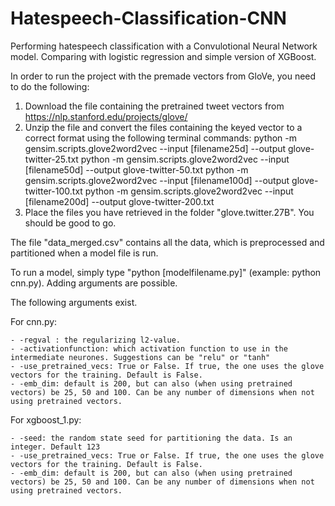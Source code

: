 # Hatespeech-Classification-CNN
Performing hatespeech classification with a Convulotional Neural Network model. Comparing with logistic regression and simple version of XGBoost.

In order to run the project with the premade vectors from GloVe, you need to do the following:

1. Download the file containing the pretrained tweet vectors from https://nlp.stanford.edu/projects/glove/
2. Unzip the file and convert the files containing the keyed vector to a correct format using the following terminal commands:
python -m gensim.scripts.glove2word2vec --input [filename25d] --output glove-twitter-25.txt
python -m gensim.scripts.glove2word2vec --input [filename50d] --output glove-twitter-50.txt
python -m gensim.scripts.glove2word2vec --input [filename100d] --output glove-twitter-100.txt
python -m gensim.scripts.glove2word2vec --input [filename200d] --output glove-twitter-200.txt
3. Place the files you have retrieved in the folder "glove.twitter.27B". You should be good to go.

The file "data_merged.csv" contains all the data, which is preprocessed and partitioned when a model file is run. 

To run a model, simply type "python [modelfilename.py]" (example: python cnn.py). Adding arguments are possible. 

The following arguments exist.

For cnn.py: 

    - -regval : the regularizing l2-value. 
    - -activationfunction: which activation function to use in the intermediate neurones. Suggestions can be "relu" or "tanh"
    - -use_pretrained_vecs: True or False. If true, the one uses the glove vectors for the training. Default is False.
    - -emb_dim: default is 200, but can also (when using pretrained vectors) be 25, 50 and 100. Can be any number of dimensions when not using pretrained vectors. 
   
For xgboost_1.py:
   
    - -seed: the random state seed for partitioning the data. Is an integer. Default 123
    - -use_pretrained_vecs: True or False. If true, the one uses the glove vectors for the training. Default is False.
    - -emb_dim: default is 200, but can also (when using pretrained vectors) be 25, 50 and 100. Can be any number of dimensions when not using pretrained vectors. 
    

